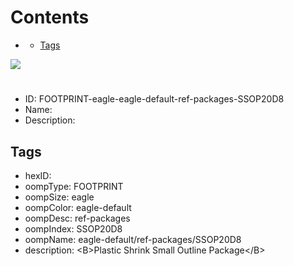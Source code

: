 



Contents
========

* [](#)
	* [Tags](#tags)
  
![][im]
# 

- ID: FOOTPRINT-eagle-eagle-default-ref-packages-SSOP20D8
- Name: 
- Description: 

## Tags

- hexID: 
- oompType: FOOTPRINT
- oompSize: eagle
- oompColor: eagle-default
- oompDesc: ref-packages
- oompIndex: SSOP20D8
- oompName: eagle-default/ref-packages/SSOP20D8
- description: &lt;B&gt;Plastic Shrink Small Outline Package&lt;/B&gt;



[im]: image.png
